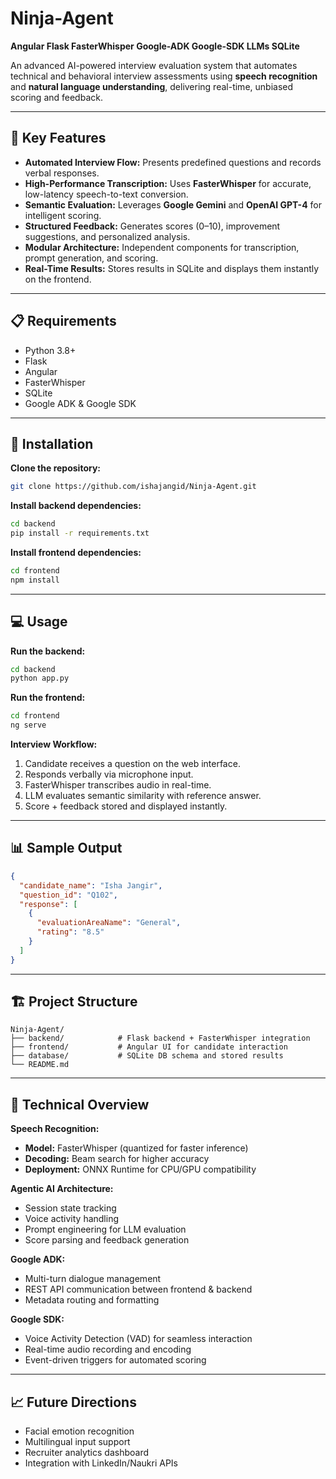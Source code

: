 
# Ninja-Agent  
**Angular Flask FasterWhisper Google-ADK Google-SDK LLMs SQLite**  

An advanced AI-powered interview evaluation system that automates technical and behavioral interview assessments using **speech recognition** and **natural language understanding**, delivering real-time, unbiased scoring and feedback.  

---

## 🚀 Key Features  
- **Automated Interview Flow:** Presents predefined questions and records verbal responses.  
- **High-Performance Transcription:** Uses **FasterWhisper** for accurate, low-latency speech-to-text conversion.  
- **Semantic Evaluation:** Leverages **Google Gemini** and **OpenAI GPT-4** for intelligent scoring.  
- **Structured Feedback:** Generates scores (0–10), improvement suggestions, and personalized analysis.  
- **Modular Architecture:** Independent components for transcription, prompt generation, and scoring.  
- **Real-Time Results:** Stores results in SQLite and displays them instantly on the frontend.  

---

## 📋 Requirements  
- Python 3.8+  
- Flask  
- Angular  
- FasterWhisper  
- SQLite  
- Google ADK & Google SDK  

---

## 🔧 Installation  

**Clone the repository:**  
```bash
git clone https://github.com/ishajangid/Ninja-Agent.git
````

**Install backend dependencies:**

```bash
cd backend
pip install -r requirements.txt
```

**Install frontend dependencies:**

```bash
cd frontend
npm install
```

---

## 💻 Usage

**Run the backend:**

```bash
cd backend
python app.py
```

**Run the frontend:**

```bash
cd frontend
ng serve
```

**Interview Workflow:**

1. Candidate receives a question on the web interface.
2. Responds verbally via microphone input.
3. FasterWhisper transcribes audio in real-time.
4. LLM evaluates semantic similarity with reference answer.
5. Score + feedback stored and displayed instantly.

---

## 📊 Sample Output

```json
{
  "candidate_name": "Isha Jangir",
  "question_id": "Q102",
  "response": [
    {
      "evaluationAreaName": "General",
      "rating": "8.5"
    }
  ]
}
```

---

## 🏗 Project Structure

```
Ninja-Agent/
├── backend/            # Flask backend + FasterWhisper integration
├── frontend/           # Angular UI for candidate interaction
├── database/           # SQLite DB schema and stored results
└── README.md
```

---

## 🔬 Technical Overview

**Speech Recognition:**

* **Model:** FasterWhisper (quantized for faster inference)
* **Decoding:** Beam search for higher accuracy
* **Deployment:** ONNX Runtime for CPU/GPU compatibility

**Agentic AI Architecture:**

* Session state tracking
* Voice activity handling
* Prompt engineering for LLM evaluation
* Score parsing and feedback generation

**Google ADK:**

* Multi-turn dialogue management
* REST API communication between frontend & backend
* Metadata routing and formatting

**Google SDK:**

* Voice Activity Detection (VAD) for seamless interaction
* Real-time audio recording and encoding
* Event-driven triggers for automated scoring

---

## 📈 Future Directions

* Facial emotion recognition
* Multilingual input support
* Recruiter analytics dashboard
* Integration with LinkedIn/Naukri APIs


